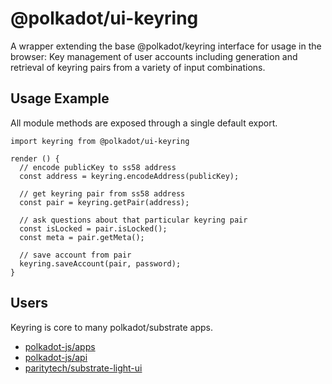 # @polkadot/ui-keyring

A wrapper extending the base @polkadot/keyring interface for usage in the browser:
Key management of user accounts including generation and retrieval of keyring pairs from a variety of input combinations.

## Usage Example
All module methods are exposed through a single default export.
```
import keyring from @polkadot/ui-keyring

render () {
  // encode publicKey to ss58 address
  const address = keyring.encodeAddress(publicKey);

  // get keyring pair from ss58 address
  const pair = keyring.getPair(address);

  // ask questions about that particular keyring pair
  const isLocked = pair.isLocked();
  const meta = pair.getMeta();

  // save account from pair
  keyring.saveAccount(pair, password);
}
```

## Users
Keyring is core to many polkadot/substrate apps.

* [polkadot-js/apps](https://github.com/polkadot-js/apps)
* [polkadot-js/api](https://github.com/polkadot-js/api)
* [paritytech/substrate-light-ui](https://github.com/paritytech/substrate-light-ui)
